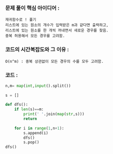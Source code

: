 ### 문제 풀이 핵심 아이디어 :
    재귀함수로 ! 풀기
    리스트에 있는 원소의 개수가 입력받은 m과 같다면 출력하고,
    리스트에 있는 원소를 한 개씩 꺼내면서 새로운 경우를 찾음.
    중복 허용해서 모든 경우를 고려함.

### 코드의 시간복잡도와 그 이유 :
    O(n^m) : 중복 상관없이 모든 경우의 수를 모두 고려함.

### 코드 :
```python
n,m= map(int,input().split())
 
s = []
 
def dfs():
    if len(s)==m:
        print(' '.join(map(str,s)))
        return
    
    for i in range(1,n+1):
        s.append(i)
        dfs()
        s.pop()
dfs()
```
